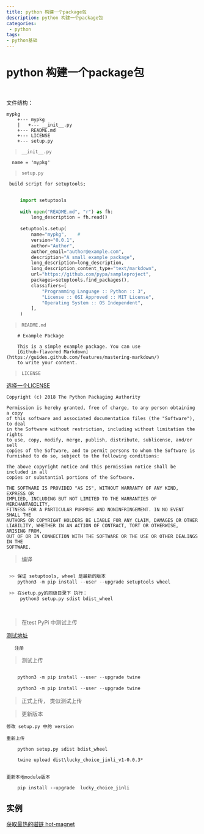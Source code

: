 ```yaml
---
title: python 构建一个package包
description: python 构建一个package包
categories:
 - python
tags:
- python基础
---
```



# python 构建一个package包

<br>


文件结构：

    mypkg
        +--- mypkg
        |   +--- __init__.py  
        +--- README.md
        +--- LICENSE
        +--- setup.py
        
        
>  `__init__.py`
        
        
      name = 'mypkg'
      
        
>  `setup.py ` 
    
    
     build script for setuptools; 


```python
    
     import setuptools
     
     with open("README.md", "r") as fh:
         long_description = fh.read()
     
     setuptools.setup(
         name="mypkg",    #   
         version="0.0.1",
         author="Author",
         author_email="author@example.com",
         description="A small example package",
         long_description=long_description,
         long_description_content_type="text/markdown",
         url="https://github.com/pypa/sampleproject",
         packages=setuptools.find_packages(),
         classifiers=[
             "Programming Language :: Python :: 3",
             "License :: OSI Approved :: MIT License",
             "Operating System :: OS Independent",
         ],
     )

```     

>  `README.md`


        # Example Package
        
        This is a simple example package. You can use
        [Github-flavored Markdown](https://guides.github.com/features/mastering-markdown/)
        to write your content.  
    

>  `LICENSE`

[选择一个LICENSE]( https://choosealicense.com/)

    
    Copyright (c) 2018 The Python Packaging Authority
    
    Permission is hereby granted, free of charge, to any person obtaining a copy
    of this software and associated documentation files (the "Software"), to deal
    in the Software without restriction, including without limitation the rights
    to use, copy, modify, merge, publish, distribute, sublicense, and/or sell
    copies of the Software, and to permit persons to whom the Software is
    furnished to do so, subject to the following conditions:
    
    The above copyright notice and this permission notice shall be included in all
    copies or substantial portions of the Software.
    
    THE SOFTWARE IS PROVIDED "AS IS", WITHOUT WARRANTY OF ANY KIND, EXPRESS OR
    IMPLIED, INCLUDING BUT NOT LIMITED TO THE WARRANTIES OF MERCHANTABILITY,
    FITNESS FOR A PARTICULAR PURPOSE AND NONINFRINGEMENT. IN NO EVENT SHALL THE
    AUTHORS OR COPYRIGHT HOLDERS BE LIABLE FOR ANY CLAIM, DAMAGES OR OTHER
    LIABILITY, WHETHER IN AN ACTION OF CONTRACT, TORT OR OTHERWISE, ARISING FROM,
    OUT OF OR IN CONNECTION WITH THE SOFTWARE OR THE USE OR OTHER DEALINGS IN THE
    SOFTWARE.
    
    

>  编译

```python

 >> 保证 setuptools, wheel 是最新的版本
    python3 -m pip install --user --upgrade setuptools wheel

 >> 在setup.py的同级目录下 执行：
     python3 setup.py sdist bdist_wheel

 

```


> 在test PyPi 中测试上传 


[测试地址]( https://test.pypi.org/account/register/) 


       注册




>  测试上传


```python

    python3 -m pip install --user --upgrade twine
    
    python3 -m pip install --user --upgrade twine

```


>  正式上传， 类似测试上传


>  更新版本

    修改 setup.py 中的 version 
    
    重新上传
    
        python setup.py sdist bdist_wheel
        
        twine upload dist\lucky_choice_jinli_v1-0.0.3*


    更新本地module版本

        pip install --upgrade  lucky_choice_jinli 
            


## 实例

[获取最热的磁链 hot-magnet](https://pypi.org/project/hot-magnet/#description)




